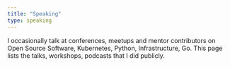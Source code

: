 ```yaml
---
title: "Speaking"
type: speaking
---
```


I occasionally talk at conferences, meetups and mentor contributors on Open Source Software, Kubernetes, Python, Infrastructure, Go. This page lists the talks, workshops, podcasts that I did publicly.
